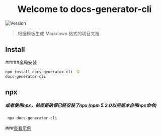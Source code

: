 <h1 align="center">Welcome to docs-generator-cli </h1>
<p>
  <img alt="Version" src="https://img.shields.io/github/v/release/cderek/docs-generator-cli.svg" />
</p>

> 根据模板生成 Markdown 格式的项目文档

## Install
#####全局安装

```sh
npm install docs-generator-cli -D
docs-generator-cli
```

## npx
##### 或者使用npx，前提是确保已经安装了npx (npm 5.2.0以后版本自带npx命令)

```sh
 npx docs-generator-cli
```

###[查看示例][1]


  [1]: https://github.com/cderek/docs-generator-cli/blob/master/DOC.md